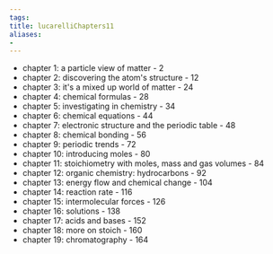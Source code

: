 ```yaml
---
tags: 
title: lucarelliChapters11
aliases:
- 
---
```


- chapter 1: a particle view of matter - 2
- chapter 2: discovering the atom's structure - 12
- chapter 3: it's a mixed up world of matter - 24
- chapter 4: chemical formulas - 28
- chapter 5: investigating in chemistry - 34
- chapter 6: chemical equations - 44
- chapter 7: electronic structure and the periodic table - 48
- chapter 8: chemical bonding - 56
- chapter 9: periodic trends - 72
- chapter 10: introducing moles - 80
- chapter 11: stoichiometry with moles, mass and gas volumes - 84
- chapter 12: organic chemistry: hydrocarbons - 92
- chapter 13: energy flow and chemical change - 104
- chapter 14: reaction rate - 116
- chapter 15: intermolecular forces - 126
- chapter 16: solutions - 138
- chapter 17: acids and bases - 152
- chapter 18: more on stoich - 160
- chapter 19: chromatography - 164